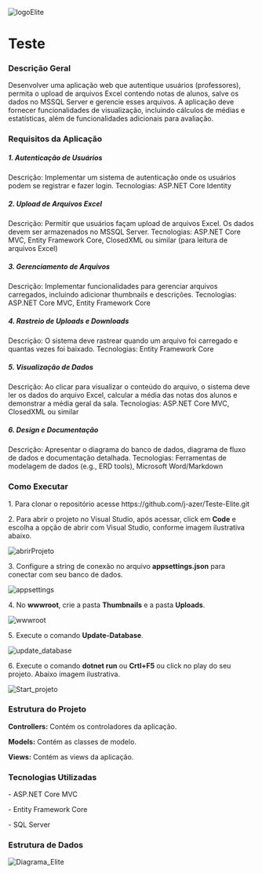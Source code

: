 ![logoElite](https://github.com/user-attachments/assets/e7df54dc-4ced-4486-a615-f9c84293e552)
# Teste
<h3>Descrição Geral</h3>
Desenvolver uma aplicação web que autentique usuários (professores), permita o upload de arquivos Excel contendo notas de alunos, salve os dados no MSSQL Server e gerencie esses arquivos. A aplicação deve fornecer funcionalidades de visualização, incluindo cálculos de médias e estatísticas, além de funcionalidades adicionais para avaliação.

<h3>Requisitos da Aplicação</h3>
  
<h5>1. Autenticação de Usuários</h5>
Descrição: Implementar um sistema de autenticação onde os usuários podem se registrar e fazer login.
Tecnologias: ASP.NET Core Identity
  
<h5>2. Upload de Arquivos Excel</h5>
Descrição: Permitir que usuários façam upload de arquivos Excel. Os dados devem ser armazenados no MSSQL Server.
Tecnologias: ASP.NET Core MVC, Entity Framework Core, ClosedXML ou similar (para leitura de arquivos Excel)

<h5>3. Gerenciamento de Arquivos</h5>
Descrição: Implementar funcionalidades para gerenciar arquivos carregados, incluindo adicionar thumbnails e descrições.
Tecnologias: ASP.NET Core MVC, Entity Framework Core

<h5>4. Rastreio de Uploads e Downloads</h5>
Descrição: O sistema deve rastrear quando um arquivo foi carregado e quantas vezes foi baixado.
Tecnologias: Entity Framework Core

<h5>5. Visualização de Dados</h5>
Descrição: Ao clicar para visualizar o conteúdo do arquivo, o sistema deve ler os dados do arquivo Excel, calcular a média das notas dos alunos e demonstrar a média geral da sala.
Tecnologias: ASP.NET Core MVC, ClosedXML ou similar

<h5>6. Design e Documentação</h5>
Descrição: Apresentar o diagrama do banco de dados, diagrama de fluxo de dados e documentação detalhada.
Tecnologias: Ferramentas de modelagem de dados (e.g., ERD tools), Microsoft Word/Markdown

<h3>Como Executar</h3>
<p>1. Para clonar o repositório acesse https://github.com/j-azer/Teste-Elite.git</p>
<p>2. Para abrir o projeto no Visual Studio, após acessar, click em <b>Code</b> e escolha a opção de abrir com Visual Studio, conforme imagem ilustrativa abaixo.</p>

![abrirProjeto](https://github.com/user-attachments/assets/93c5f7be-15c1-4e60-8088-4157f74ea87b)

<p>3. Configure a string de conexão no arquivo <b>appsettings.json</b> para conectar com seu banco de dados.</p>

![appsettings](https://github.com/user-attachments/assets/99cecd8b-c301-4ec8-a372-71b36bfed77c)

<p>4. No <b>wwwroot</b>, crie a pasta <b>Thumbnails</b> e a pasta <b>Uploads</b>.</p>

![wwwroot](https://github.com/user-attachments/assets/45535a36-353c-4f65-bdfb-4baa28652fe4)

<p>5. Execute o comando <b>Update-Database</b>.</p>

![update_database](https://github.com/user-attachments/assets/2973cc67-2366-40ab-a14c-93ebe44c4971)

<p>6. Execute o comando <b>dotnet run</b> ou <b>Crtl+F5</b> ou click no play do seu projeto. Abaixo imagem ilustrativa.</p>

![Start_projeto](https://github.com/user-attachments/assets/f2845bc3-1149-4566-95ac-cd3ca8bacac6)



<h3>Estrutura do Projeto</h3>
<p><b>Controllers:</b> Contém os controladores da aplicação.</p>
<p><b>Models:</b> Contém as classes de modelo.</p>
<p><b>Views:</b> Contém as views da aplicação.</p>

<h3>Tecnologias Utilizadas</h3>
<p>- ASP.NET Core MVC</p>
<p>- Entity Framework Core</p>
<p>- SQL Server</p>

<h3>Estrutura de Dados</h3>

![Diagrama_Elite](https://github.com/user-attachments/assets/31fa6f8b-d091-40c1-b4f6-3c7d9440cb2e)


